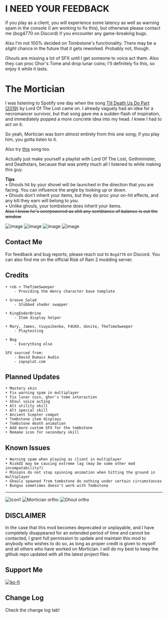 # I NEED YOUR FEEDBACK
If you play as a client, you will experience some latency as well as warning spam in the console (I am working to fix this), but otherwise please contact me (bog4770 on Discord) if you encounter any game-breaking bugs.

Also I'm not 100% decided on Tombstone's functionality. There may be a _slight_ chance in the future that it gets reworked. Probably not, though.

Ghouls are missing a lot of SFX until I get someone to voice act them. Also they can proc Ghor's Tome and drop lunar coins; I'll definitely fix this, so enjoy it while it lasts.

# The Mortician
I was listening to Spotify one day when the song [Till Death Us Do Part (2019)](https://www.youtube.com/watch?v=-V8fJqamOsE) by Lord Of The Lost came on. I already vaguely had an idea for a necromancer survivor, but that song gave me a sudden flash of inspiration, and immediately popped a more concrete idea into my head. I knew I had to act on it.

So yeah, Mortician was born almost entirely from this one song; if you play him, you gotta listen to it.

Also try [this](https://www.youtube.com/watch?v=Cj0ItzIlnJ4) song too.

Actually just make yourself a playlist with Lord Of The Lost, Gothminister, and Deathstars, because that was pretty much all I listened to while making this guy.

**Tips**<br/>
• Ghouls hit by your shovel will be launched in the direction that you are facing. You can influence the angle by looking up or down.<br/>
• Ghouls don't inherit your items, but they do proc your on-hit effects, and any kill they earn will belong to you.<br/>
• Unlike ghouls, your tombstone does inherit your items.<br/>
~~Also I know he's overpowered as shit any semblance of balance is out the window~~

![image](https://github.com/BogRtM/Mortician/assets/55299061/e66356cb-d474-48ec-ab03-a2347d2b368b)
![image](https://github.com/BogRtM/Mortician/assets/55299061/8d644b23-f406-47ca-a6c6-c8eeef937fad)
![image](https://github.com/BogRtM/Mortician/assets/55299061/a1fbb110-67e9-45f2-a9cd-e6dce6cb5287)
![image](https://github.com/BogRtM/Mortician/assets/55299061/fd599f4d-2aab-491c-8ed7-b684a2c0b428)

## Contact Me
For feedback and bug reports, please reach out to `Bog4770` on Discord. You can also find me on the official Risk of Rain 2 modding server.

## Credits
```
• rob + TheTimeSweeper
    - Providing the Henry character base template

• Groove_Salad
    - Stubbed shader swapper

• KingEnderBrine
    - Item display helper
   
• Mary, James, tsuyoikenko, F4UXX, donito, TheTimeSweeper
    - Playtesting
    
• Bog
    - Everything else
```

```
SFX sourced from:
    - David Dumais Audio
    - zapsplat.com
```

## Planned Updates
```
• Mastery skin
• Fix warning spam in multiplayer
• Fix lunar coin, ghor's tome interaction
• Ghoul voice acting
• Alt utility skill
• Alt special skill
• Ancient Scepter compat
• Tombstone item displays
• Tombstone death animation
• Add more custom SFX for the tombstone
• Remake icon for secondary skill
```
## Known Issues
```
• Warning spam when playing as client in multiplayer
• RiskUI may be causing extreme lag (may be some other mod incompatability?)
• Minions do not stop spinning animation when hitting the ground in multiplayer
• Ghouls spawned from tombstone do nothing under certain circumstances
• Bungus sometimes doesn't work with Tombstone
```
___________
![Icon1](https://github.com/BogRtM/Mortician/assets/55299061/552c5c77-1dd3-4913-9d01-f94b78bcc89f)
![Mortician ortho](https://github.com/BogRtM/Mortician/assets/55299061/a2d1a63f-ee8f-4c2b-9a4f-ebea8f0e5706)
![Ghoul ortho](https://github.com/BogRtM/Mortician/assets/55299061/32d71956-4bdc-4370-a7b9-80e24e874b06)

## DISCLAIMER

In the case that this mod becomes deprecated or unplayable, and I have completely disappeared for an extended period of time and cannot be contacted, I grant full permission to update and maintain this mod to anybody who wishes to do so, as long as proper credit is given to myself and all others who have worked on Mortician. I will do my best to keep the github repo updated with all the latest project files.

## Support Me
[![ko-fi](https://ko-fi.com/img/githubbutton_sm.svg)](https://ko-fi.com/L3L4D8VHO)

## Change Log
Check the change log tab!
